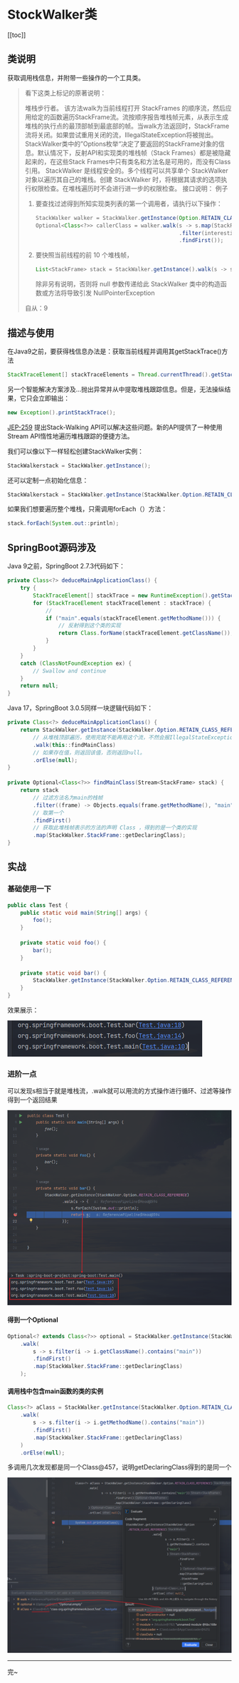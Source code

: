 # StockWalker类
[[toc]]

## 类说明

获取调用栈信息，并附带一些操作的一个工具类。

> 看下这类上标记的原著说明：
>
> 堆栈步行者。
> 该方法walk为当前线程打开 StackFrames 的顺序流，然后应用给定的函数遍历StackFrame流。流按顺序报告堆栈帧元素，从表示生成堆栈的执行点的最顶部帧到最底部的帧。当walk方法返回时，StackFrame流将关闭。如果尝试重用关闭的流，IllegalStateException将被抛出。
> StackWalker类中的”Options枚举“决定了要返回的StackFrame对象的信息。默认情况下，反射API和实现类的堆栈帧（Stack Frames）都是被隐藏起来的，在这些Stack Frames中只有类名和方法名是可用的，而没有Class引用。
> StackWalker 是线程安全的。多个线程可以共享单个 StackWalker 对象以遍历其自己的堆栈。创建  StackWalker 时，将根据其请求的选项执行权限检查。在堆栈遍历时不会进行进一步的权限检查。
> 接口说明：
> 例子
>
> 1. 要查找过滤得到所知实现类列表的第一个调用者，请执行以下操作：
>     ```java
>     StackWalker walker = StackWalker.getInstance(Option.RETAIN_CLASS_REFERENCE);
>     Optional<Class<?>> callerClass = walker.walk(s -> s.map(StackFrame::getDeclaringClass)
>                                                  .filter(interestingClasses::contains)
>                                                  .findFirst());
>     ```
>
>     
> 2. 要快照当前线程的前 10 个堆栈帧，
>     ```java
>     List<StackFrame> stack = StackWalker.getInstance().walk(s -> s.limit(10).collect(Collectors.toList()));
>     ```
>
>     除非另有说明，否则将 null 参数传递给此 StackWalker 类中的构造函数或方法将导致引发 NullPointerException
>
> 自从：9

## 描述与使用

在Java9之前，要获得栈信息办法是：获取当前线程并调用其getStackTrace()方法

```java
StackTraceElement[] stackTraceElements = Thread.currentThread().getStackTrace();
```

另一个智能解决方案涉及...抛出异常并从中提取堆栈跟踪信息。但是，无法操纵结果，它只会立即输出：

```java
new Exception().printStackTrace();
```

[JEP-259](http://openjdk.java.net/jeps/259) 提出Stack-Walking API可以解决这些问题。新的API提供了一种使用Stream API惰性地遍历堆栈跟踪的便捷方法。

我们可以像以下一样轻松创建StackWalker实例：

```java
StackWalkerstack = StackWalker.getInstance();
```

还可以定制一点初始化信息：

```java
StackWalkerstack = StackWalker.getInstance(StackWalker.Option.RETAIN_CLASS_REFERENCE);
```

如果我们想要遍历整个堆栈，只需调用forEach（）方法：

```java
stack.forEach(System.out::println);
```



## SpringBoot源码涉及

Java 9之前，SpringBoot 2.7.3代码如下：

```java
private Class<?> deduceMainApplicationClass() {
    try {
        StackTraceElement[] stackTrace = new RuntimeException().getStackTrace();
        for (StackTraceElement stackTraceElement : stackTrace) {
            // 
            if ("main".equals(stackTraceElement.getMethodName())) {
                // 反射得到这个类的实现
                return Class.forName(stackTraceElement.getClassName());
            }
        }
    }
    catch (ClassNotFoundException ex) {
        // Swallow and continue
    }
    return null;
}
```

Java 17，SpringBoot 3.0.5同样一块逻辑代码如下：

```java
private Class<?> deduceMainApplicationClass() {
    return StackWalker.getInstance(StackWalker.Option.RETAIN_CLASS_REFERENCE)
        // 从堆栈顶部遍历，使用完就不能再用这个流，不然会报IllegalStateException
        .walk(this::findMainClass)
        // 如果存在值，则返回该值，否则返回null。
	    .orElse(null);
}

private Optional<Class<?>> findMainClass(Stream<StackFrame> stack) {
    return stack
        // 过滤方法名为main的栈帧
        .filter((frame) -> Objects.equals(frame.getMethodName(), "main"))
        // 取第一个
        .findFirst()
        // 获取此堆栈帧表示的方法的声明 Class ，得到的是一个类的实现
        .map(StackWalker.StackFrame::getDeclaringClass);
}
```

## 实战

### 基础使用一下

```java
public class Test {
	public static void main(String[] args) {
		foo();
	}

	private static void foo() {
		bar();
	}

	private static void bar() {
		StackWalker.getInstance(StackWalker.Option.RETAIN_CLASS_REFERENCE).forEach(System.out::println);
	}
}
```

效果展示：

![image-20230404144508926](img/StockWalker/image-20230404144508926.png)

### 进阶一点

可以发现s相当于就是堆栈流，.walk就可以用流的方式操作进行循环、过滤等操作得到一个返回结果

![image-20230404145652756](img/StockWalker/image-20230404145652756.png)

#### 得到一个Optional

```java
Optional<? extends Class<?>> optional = StackWalker.getInstance(StackWalker.Option.RETAIN_CLASS_REFERENCE)
    .walk(
        s -> s.filter(i -> i.getClassName().contains("main"))
        .findFirst()
        .map(StackWalker.StackFrame::getDeclaringClass)
    );
```

#### 调用栈中包含main函数的类的实例

```java
Class<?> aClass = StackWalker.getInstance(StackWalker.Option.RETAIN_CLASS_REFERENCE)
    .walk(
        s -> s.filter(i -> i.getMethodName().contains("main"))
        .findFirst()
        .map(StackWalker.StackFrame::getDeclaringClass)
    )
    .orElse(null);
```

多调用几次发现都是同一个Class@457，说明getDeclaringClass得到的是同一个

![image-20230404151001427](img/StockWalker/image-20230404151001427.png)



---

完~
